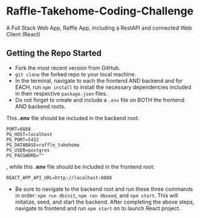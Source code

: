 # Raffle-Takehome-Coding-Challenge

A Full Stack Web App, Raffle App, including a RestAPI and connected Web Client (React)

## Getting the Repo Started

- Fork the most recent version from GitHub.
- `git clone` the forked repo to your local machine.
- In the terminal, navigate to each the frontend AND backend and for EACH, run `npm install` to install the necessary dependencies included in their  respective `package.json` files.
- Do not forget to create and include a `.env` file on BOTH the frontend AND backend roots.


This **.env** file should be included in the backend root:
```
PORT=8888
PG_HOST=localhost
PG_PORT=5432
PG_DATABASE=raffle_takehome
PG_USER=postgres
PG_PASSWORD=""
```

, while this **.env** file should be included in the frontend root:

```
REACT_APP_API_URL=http://localhost:8888
```

- Be sure to navigate to the backend root and run these three commands in order: `npm run dbinit`, `npm run dbseed`, and `npm start`. This will initalize, seed, and start the backend.
After completing the above steps, navigate to frontend and run `npm start` on to launch React project.

